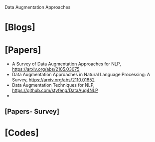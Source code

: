 Data Augmentation Approaches

# [Blogs]

# [Papers]
+ A Survey of Data Augmentation Approaches for NLP, https://arxiv.org/abs/2105.03075
+ Data Augmentation Approaches in Natural Language Processing: A Survey, https://arxiv.org/abs/2110.01852
+ Data Augmentation Techniques for NLP, https://github.com/styfeng/DataAug4NLP
+ 

## [Papers- Survey]


# [Codes]
